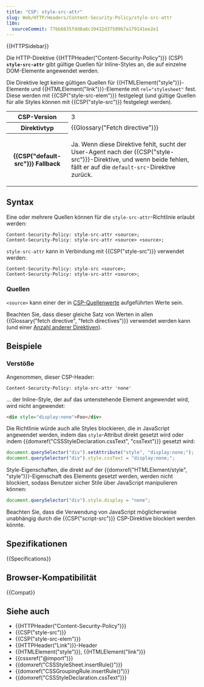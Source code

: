 ```yaml
---
title: "CSP: style-src-attr"
slug: Web/HTTP/Headers/Content-Security-Policy/style-src-attr
l10n:
  sourceCommit: 77bb6835fdd8a6c10432d37509b7a179141ee2e1
---
```


{{HTTPSidebar}}

Die HTTP-Direktive {{HTTPHeader("Content-Security-Policy")}} (CSP) **`style-src-attr`** gibt gültige Quellen für Inline-Styles an, die auf einzelne DOM-Elemente angewendet werden.

Die Direktive legt keine gültigen Quellen für {{HTMLElement("style")}}-Elemente und {{HTMLElement("link")}}-Elemente mit `rel="stylesheet"` fest.
Diese werden mit {{CSP("style-src-elem")}} festgelegt (und gültige Quellen für alle Styles können mit {{CSP("style-src")}} festgelegt werden).

<table class="properties">
  <tbody>
    <tr>
      <th scope="row">CSP-Version</th>
      <td>3</td>
    </tr>
    <tr>
      <th scope="row">Direktivtyp</th>
      <td>{{Glossary("Fetch directive")}}</td>
    </tr>
    <tr>
      <th scope="row">{{CSP("default-src")}} Fallback</th>
      <td>
        <p>
          Ja.
          Wenn diese Direktive fehlt, sucht der User-Agent nach der {{CSP("style-src")}}-Direktive, und wenn beide fehlen, fällt er auf die <code>default-src</code>-Direktive zurück.
        </p>
      </td>
    </tr>
  </tbody>
</table>

## Syntax

Eine oder mehrere Quellen können für die `style-src-attr`-Richtlinie erlaubt werden:

```http
Content-Security-Policy: style-src-attr <source>;
Content-Security-Policy: style-src-attr <source> <source>;
```

`style-src-attr` kann in Verbindung mit {{CSP("style-src")}} verwendet werden:

```http
Content-Security-Policy: style-src <source>;
Content-Security-Policy: style-src-attr <source>;
```

### Quellen

`<source>` kann einer der in [CSP-Quellenwerte](/de/docs/Web/HTTP/Headers/Content-Security-Policy/Sources#sources) aufgeführten Werte sein.

Beachten Sie, dass dieser gleiche Satz von Werten in allen {{Glossary("fetch directive", "fetch directives")}} verwendet werden kann (und einer [Anzahl anderer Direktiven](/de/docs/Web/HTTP/Headers/Content-Security-Policy/Sources#relevant_directives)).

## Beispiele

### Verstöße

Angenommen, dieser CSP-Header:

```http
Content-Security-Policy: style-src-attr 'none'
```

… der Inline-Style, der auf das untenstehende Element angewendet wird, wird nicht angewendet:

```html
<div style="display:none">Foo</div>
```

Die Richtlinie würde auch alle Styles blockieren, die in JavaScript angewendet werden, indem das `style`-Attribut direkt gesetzt wird oder indem {{domxref("CSSStyleDeclaration.cssText", "cssText")}} gesetzt wird:

```js
document.querySelector("div").setAttribute("style", "display:none;");
document.querySelector("div").style.cssText = "display:none;";
```

Style-Eigenschaften, die direkt auf der {{domxref("HTMLElement/style", "style")}}-Eigenschaft des Elements gesetzt werden, werden nicht blockiert, sodass Benutzer sicher Stile über JavaScript manipulieren können:

```js
document.querySelector("div").style.display = "none";
```

Beachten Sie, dass die Verwendung von JavaScript möglicherweise unabhängig durch die {{CSP("script-src")}} CSP-Direktive blockiert werden könnte.

## Spezifikationen

{{Specifications}}

## Browser-Kompatibilität

{{Compat}}

## Siehe auch

- {{HTTPHeader("Content-Security-Policy")}}
- {{CSP("style-src")}}
- {{CSP("style-src-elem")}}
- {{HTTPHeader("Link")}}-Header
- {{HTMLElement("style")}}, {{HTMLElement("link")}}
- {{cssxref("@import")}}
- {{domxref("CSSStyleSheet.insertRule()")}}
- {{domxref("CSSGroupingRule.insertRule()")}}
- {{domxref("CSSStyleDeclaration.cssText")}}
